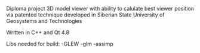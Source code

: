 Diploma project
3D model viewer with ability to calulate best viewer position via patented technique developed in Siberian State University of Geosystems and Technologies

Written in C++ and Qt 4.8

Libs needed for build:
-GLEW
-glm
-assimp
